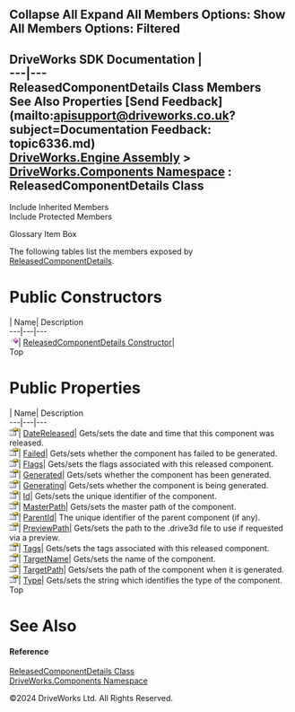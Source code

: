        

 Collapse All Expand All  Members Options: Show All  Members Options: Filtered   
---  
DriveWorks SDK Documentation  |   
---|---  
ReleasedComponentDetails Class Members   
See Also Properties [Send Feedback](mailto:apisupport@driveworks.co.uk?subject=Documentation Feedback: topic6336.md)  
[DriveWorks.Engine Assembly](topic2156.md) > [DriveWorks.Components Namespace](topic6089.md) : ReleasedComponentDetails Class  
---  
  
Include Inherited Members    
Include Protected Members  


Glossary Item Box

The following tables list the members exposed by [ReleasedComponentDetails](topic6336.md).

# Public Constructors

| Name| Description  
---|---|---  
![Public Constructor](dotnetimages/publicConstructor.gif)| [ReleasedComponentDetails Constructor](topic6342.md)|   
Top

# Public Properties

| Name| Description  
---|---|---  
![Public Property](dotnetimages/publicProperty.gif)| [DateReleased](topic6343.md)| Gets/sets the date and time that this component was released.   
![Public Property](dotnetimages/publicProperty.gif)| [Failed](topic6344.md)| Gets/sets whether the component has failed to be generated.   
![Public Property](dotnetimages/publicProperty.gif)| [Flags](topic6345.md)| Gets/sets the flags associated with this released component.   
![Public Property](dotnetimages/publicProperty.gif)| [Generated](topic6346.md)| Gets/sets whether the component has been generated.   
![Public Property](dotnetimages/publicProperty.gif)| [Generating](topic6347.md)| Gets/sets whether the component is being generated.   
![Public Property](dotnetimages/publicProperty.gif)| [Id](topic6348.md)| Gets/sets the unique identifier of the component.   
![Public Property](dotnetimages/publicProperty.gif)| [MasterPath](topic6349.md)| Gets/sets the master path of the component.   
![Public Property](dotnetimages/publicProperty.gif)| [ParentId](topic6350.md)| The unique identifier of the parent component (if any).   
![Public Property](dotnetimages/publicProperty.gif)| [PreviewPath](topic6351.md)| Gets/sets the path to the .drive3d file to use if requested via a preview.   
![Public Property](dotnetimages/publicProperty.gif)| [Tags](topic6352.md)| Gets/sets the tags associated with this released component.   
![Public Property](dotnetimages/publicProperty.gif)| [TargetName](topic6353.md)| Gets/sets the name of the component.   
![Public Property](dotnetimages/publicProperty.gif)| [TargetPath](topic6354.md)| Gets/sets the path of the component when it is generated.   
![Public Property](dotnetimages/publicProperty.gif)| [Type](topic6355.md)| Gets/sets the string which identifies the type of the component.   
Top

# See Also

#### Reference

[ReleasedComponentDetails Class](topic6336.md)   
[DriveWorks.Components Namespace](topic6089.md)

©2024 DriveWorks Ltd. All Rights Reserved.
